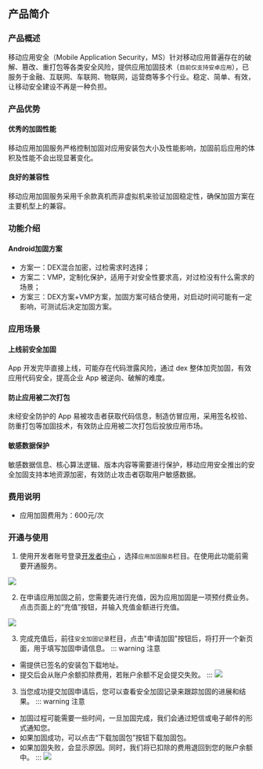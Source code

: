 ## 产品简介

### 产品概述

移动应用安全（Mobile Application Security，MS）针对移动应用普遍存在的破解、篡改、重打包等各类安全风险，提供应用加固技术（`目前仅支持安卓应用`），已服务于金融、互联网、车联网、物联网，运营商等多个行业。稳定、简单、有效，让移动安全建设不再是一种负担。

### 产品优势

#### 优秀的加固性能
移动应用加固服务严格控制加固对应用安装包大小及性能影响，加固前后应用的体积及性能不会出现显著变化。
#### 良好的兼容性
移动应用加固服务采用千余款真机而非虚拟机来验证加固稳定性，确保加固方案在主要机型上的兼容。

### 功能介绍

#### Android加固方案
- 方案一：DEX混合加密，过检需求时选择；
- 方案二：VMP，定制化保护，适用于对安全性要求高，对过检没有什么需求的场景；
- 方案三：DEX方案+VMP方案，加固方案可结合使用，对启动时间可能有一定影响，可测试后决定加固方案。

### 应用场景

#### 上线前安全加固
App 开发完毕直接上线，可能存在代码泄露风险，通过 dex 整体加壳加固，有效应用代码安全，提高企业 App 被逆向、破解的难度。
#### 防止应用被二次打包
未经安全防护的 App 易被攻击者获取代码信息，制造仿冒应用，采用签名校验、防重打包等加固技术，有效防止应用被二次打包后投放应用市场。
#### 敏感数据保护
敏感数据信息、核心算法逻辑、版本内容等需要进行保护，移动应用安全推出的安全加固支持本地资源加密，有效防止攻击者窃取用户敏感数据。

### 费用说明
- 应用加固费用为：600元/次

### 开通与使用

1. 使用开发者账号登录[开发者中心](https://dev.dcloud.net.cn/) ，选择`应用加固服务`栏目。在使用此功能前需要开通服务。

![](https://qiniu-web-assets.dcloud.net.cn/unidoc/zh/app-reinforce/no-open.png)

2. 在申请应用加固之前，您需要先进行充值，因为应用加固是一项预付费业务。点击页面上的“充值”按钮，并输入充值金额进行充值。

![](https://qiniu-web-assets.dcloud.net.cn/unidoc/zh/app-reinforce/recharge_1.png)

3. 完成充值后，前往`安全加固记录`栏目，点击"申请加固"按钮后，将打开一个新页面，用于填写加固申请信息。
::: warning 注意
- 需提供已签名的安装包下载地址。
- 提交后会从账户余额扣除费用，若账户余额不足会提交失败。
:::
![](https://qiniu-web-assets.dcloud.net.cn/unidoc/zh/app-reinforce/reinforce-add_1.png)

3. 当您成功提交加固申请后，您可以查看安全加固记录来跟踪加固的进展和结果。
 ::: warning 注意
- 加固过程可能需要一些时间，一旦加固完成，我们会通过短信或电子邮件的形式通知您。
- 如果加固成功，可以点击“下载加固包”按钮下载加固包。
- 如果加固失败，会显示原因。同时，我们将已扣除的费用退回到您的账户余额中。
:::
![](https://qiniu-web-assets.dcloud.net.cn/unidoc/zh/app-reinforce/reinforce-list_1.png)




